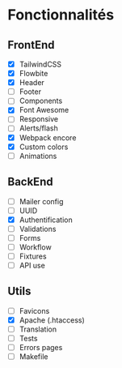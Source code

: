 # Fonctionnalités

## FrontEnd
- [x] TailwindCSS
- [x] Flowbite
- [x] Header
- [ ] Footer
- [ ] Components
- [x] Font Awesome
- [ ] Responsive
- [ ] Alerts/flash
- [x] Webpack encore
- [x] Custom colors
- [ ] Animations

## BackEnd

- [ ] Mailer config
- [ ] UUID
- [x] Authentification
- [ ] Validations
- [ ] Forms
- [ ] Workflow
- [ ] Fixtures
- [ ] API use

## Utils
- [ ] Favicons
- [x] Apache (.htaccess)
- [ ] Translation
- [ ] Tests
- [ ] Errors pages
- [ ] Makefile